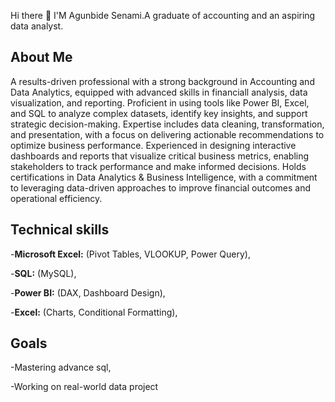   Hi there 👋 I'M Agunbide Senami.A graduate of accounting and an aspiring data analyst.
  

 ## About Me
 A results-driven professional with a strong background in Accounting and Data Analytics, equipped with advanced skills in financiall analysis, data visualization, and reporting. Proficient in using tools like Power BI, Excel, and SQL to analyze complex datasets, identify key insights, and support strategic decision-making. Expertise includes data cleaning, transformation, and presentation, with a focus on delivering actionable recommendations to optimize business performance. Experienced in designing interactive dashboards and reports that visualize critical business metrics, enabling stakeholders to track performance and make informed decisions. Holds certifications in Data Analytics & Business Intelligence, with a commitment to leveraging data-driven approaches to improve financial outcomes and operational efficiency.
 

 ## Technical skills
 -**Microsoft Excel:** (Pivot Tables, VLOOKUP, Power Query),
 
 -**SQL:** (MySQL),
 
 -**Power BI:** (DAX, Dashboard Design),
 
 -**Excel:** (Charts, Conditional Formatting),

## Goals
-Mastering advance sql,

-Working on real-world data project




 
 

<!--
**Senami-O/Senami-O** is a ✨ _special_ ✨ repository because its `README.md` (this file) appears on your GitHub profile.

Here are some ideas to get you started:      

- 🔭 I’m currently working on ...
- 🌱 I’m currently learning ...
- 👯 I’m looking to collaborate on ...
- 🤔 I’m looking for help with ...
- 💬 Ask me about ...
- 📫 How to reach me: ...
- 😄 Pronouns: ...
- ⚡ Fun fact: ...
-->
